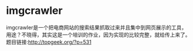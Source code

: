 imgcrawler
==========

imgcrawler是一个把电商网站的搜索结果抓取过来并且集中到网页展示的工具，用途？不晓得，其实这是一个培训的作业，因为实现的比较完整，就给传上来了。题目链接:http://topgeek.org/?p=531